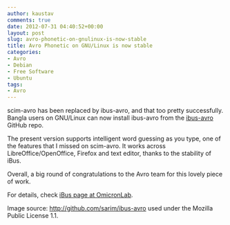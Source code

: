 ```yaml
---
author: kaustav
comments: true
date: 2012-07-31 04:40:52+00:00
layout: post
slug: avro-phonetic-on-gnulinux-is-now-stable
title: Avro Phonetic on GNU/Linux is now stable
categories:
- Avro
- Debian
- Free Software
- Ubuntu
tags:
- Avro
---
```


scim-avro has been replaced by ibus-avro, and that too pretty successfully. Bangla users on GNU/Linux can now install ibus-avro from the [ibus-avro](http://linux.omicronlab.com/) GitHub repo.

The present version supports intelligent word guessing as you type, one of the features that I missed on scim-avro. It works across LibreOffice/OpenOffice, Firefox and text editor, thanks to the stability of iBus.

Overall, a big round of congratulations to the Avro team for this lovely piece of work.

For details, check [iBus page at OmicronLab](http://linux.omicronlab.com).



Image source: http://github.com/sarim/ibus-avro used under the Mozilla Public License 1.1.
